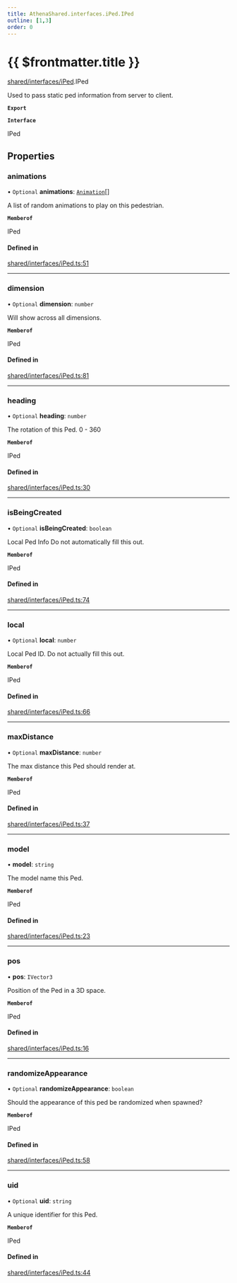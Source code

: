 ```yaml
---
title: AthenaShared.interfaces.iPed.IPed
outline: [1,3]
order: 0
---
```


# {{ $frontmatter.title }}


[shared/interfaces/iPed](../modules/shared_interfaces_iPed.md).IPed

Used to pass static ped information from server to client.

**`Export`**

**`Interface`**

IPed

## Properties

### animations

• `Optional` **animations**: [`Animation`](shared_interfaces_animation_Animation.md)[]

A list of random animations to play on this pedestrian.

**`Memberof`**

IPed

#### Defined in

[shared/interfaces/iPed.ts:51](https://github.com/Stuyk/altv-athena/blob/6013452/src/core/shared/interfaces/iPed.ts#L51)

___

### dimension

• `Optional` **dimension**: `number`

Will show across all dimensions.

**`Memberof`**

IPed

#### Defined in

[shared/interfaces/iPed.ts:81](https://github.com/Stuyk/altv-athena/blob/6013452/src/core/shared/interfaces/iPed.ts#L81)

___

### heading

• `Optional` **heading**: `number`

The rotation of this Ped. 0 - 360

**`Memberof`**

IPed

#### Defined in

[shared/interfaces/iPed.ts:30](https://github.com/Stuyk/altv-athena/blob/6013452/src/core/shared/interfaces/iPed.ts#L30)

___

### isBeingCreated

• `Optional` **isBeingCreated**: `boolean`

Local Ped Info
Do not automatically fill this out.

**`Memberof`**

IPed

#### Defined in

[shared/interfaces/iPed.ts:74](https://github.com/Stuyk/altv-athena/blob/6013452/src/core/shared/interfaces/iPed.ts#L74)

___

### local

• `Optional` **local**: `number`

Local Ped ID.
Do not actually fill this out.

**`Memberof`**

IPed

#### Defined in

[shared/interfaces/iPed.ts:66](https://github.com/Stuyk/altv-athena/blob/6013452/src/core/shared/interfaces/iPed.ts#L66)

___

### maxDistance

• `Optional` **maxDistance**: `number`

The max distance this Ped should render at.

**`Memberof`**

IPed

#### Defined in

[shared/interfaces/iPed.ts:37](https://github.com/Stuyk/altv-athena/blob/6013452/src/core/shared/interfaces/iPed.ts#L37)

___

### model

• **model**: `string`

The model name this Ped.

**`Memberof`**

IPed

#### Defined in

[shared/interfaces/iPed.ts:23](https://github.com/Stuyk/altv-athena/blob/6013452/src/core/shared/interfaces/iPed.ts#L23)

___

### pos

• **pos**: `IVector3`

Position of the Ped in a 3D space.

**`Memberof`**

IPed

#### Defined in

[shared/interfaces/iPed.ts:16](https://github.com/Stuyk/altv-athena/blob/6013452/src/core/shared/interfaces/iPed.ts#L16)

___

### randomizeAppearance

• `Optional` **randomizeAppearance**: `boolean`

Should the appearance of this ped be randomized when spawned?

**`Memberof`**

IPed

#### Defined in

[shared/interfaces/iPed.ts:58](https://github.com/Stuyk/altv-athena/blob/6013452/src/core/shared/interfaces/iPed.ts#L58)

___

### uid

• `Optional` **uid**: `string`

A unique identifier for this Ped.

**`Memberof`**

IPed

#### Defined in

[shared/interfaces/iPed.ts:44](https://github.com/Stuyk/altv-athena/blob/6013452/src/core/shared/interfaces/iPed.ts#L44)

